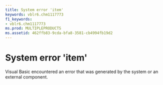 ```yaml
---
title: System error 'item'
keywords: vblr6.chm1117773
f1_keywords:
- vblr6.chm1117773
ms.prod: MULTIPLEPRODUCTS
ms.assetid: 462ffb83-9cda-bfa8-3581-cb4994fb19d2
---
```



# System error 'item'

Visual Basic encountered an error that was generated by the system or an external component.


